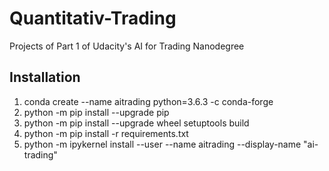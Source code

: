 # Quantitativ-Trading
Projects of Part 1 of Udacity's AI for Trading Nanodegree

## Installation
1. conda create --name aitrading python=3.6.3 -c conda-forge
2. python -m pip install --upgrade pip 
3. python -m pip install --upgrade wheel setuptools build
4. python -m pip install -r requirements.txt
5. python -m ipykernel install --user --name aitrading --display-name "ai-trading"
